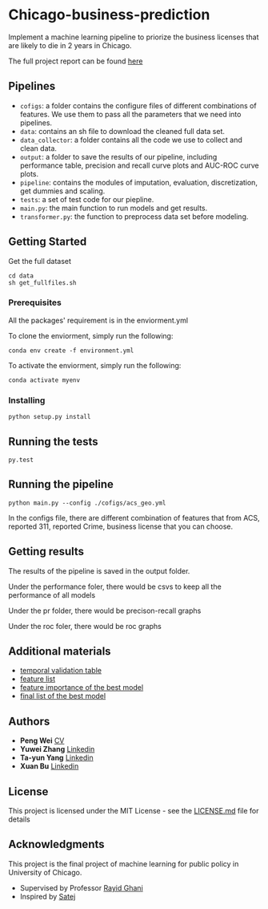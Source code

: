 # Chicago-business-prediction

Implement a machine learning pipeline to priorize the business licenses that are likely to die in 2 years in Chicago.

The full project report can be found [here](https://drive.google.com/file/d/1hZIjbbsy9LJaga004xU8KXS1cyRZ0Stk/view?usp=sharing)

## Pipelines
* ```cofigs```: a folder contains the configure files of different combinations of features. We use them to pass all the parameters that we need into pipelines.   
* ```data```: contains an sh file to download the cleaned full data set.   
* ```data_collector```: a folder contains all the code we use to collect and clean data.   
* ```output```: a folder to save the results of our pipeline, including performance table, precision and recall curve plots and AUC-ROC curve plots.   
* ```pipeline```: contains the modules of imputation, evaluation, discretization, get dummies and scaling.   
* ```tests```: a set of test code for our piepline.   
* ```main.py```: the main function to run models and get results.   
* ```transformer.py```: the function to preprocess data set before modeling.   

## Getting Started

Get the full dataset
 
```
cd data
sh get_fullfiles.sh
```

### Prerequisites


All the packages' requirement is in the enviorment.yml

To clone the enviorment, simply run the following:

```
conda env create -f environment.yml
```

To activate the enviorment, simply run the following:

```
conda activate myenv
```

### Installing

```
python setup.py install
```

## Running the tests

```
py.test
```

## Running the pipeline

```
python main.py --config ./cofigs/acs_geo.yml
```
In the configs file, there are different combination of features that from ACS, reported 311, reported Crime, business license that you can choose.


## Getting results

The results of the pipeline is saved in the output folder. 

Under the performance foler, there would be csvs to keep all the performance of all models

Under the pr folder, there would be precison-recall graphs

Under the roc foler, there would be roc graphs

## Additional materials
* [temporal validation table](https://drive.google.com/a/uchicago.edu/file/d/1jQ9wZKCAliO6Ibg5McQ28BSvFOGrgiRN/view?usp=sharing)
* [feature list](https://docs.google.com/spreadsheets/d/1XEcMPa9SfWi0rUXY8ytfh5Jrqg-YI2ES4oPsTkODm1E/edit?usp=sharing)
* [feature importance of the best model](https://drive.google.com/a/uchicago.edu/file/d/1ipv4gyi4jyJ3FtJfF_snqXp2cpmJ1NAd/view?usp=sharing)
* [final list of the best model](https://drive.google.com/a/uchicago.edu/file/d/1SZ1MD0Vxceh2FCYSbM6cm2zVQc37uLEl/view?usp=sharing)
## Authors

* **Peng Wei**  [CV](https://pengwei715.github.io/)
* **Yuwei Zhang**  [Linkedin](https://www.linkedin.com/in/yuwei-zhang-b3b597102/)
* **Ta-yun Yang**  [Linkedin](https://www.linkedin.com/in/ta-yun-yang-9a3539171/)
* **Xuan Bu**  [Linkedin](https://www.linkedin.com/in/xuanbu/)


## License

This project is licensed under the MIT License - see the [LICENSE.md](LICENSE.md) file for details

## Acknowledgments

This project is the final project of machine learning for public policy in University of Chicago.  

* Supervised by Professor [Rayid Ghani](https://github.com/dssg/MLforPublicPolicy) 
* Inspired by [Satej](https://github.com/satejsoman) 
